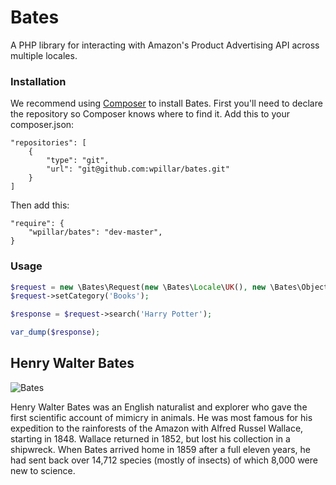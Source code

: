 Bates
=====

A PHP library for interacting with Amazon's Product Advertising API across multiple locales.

### Installation ###

We recommend using [Composer](https://getcomposer.org/doc/00-intro.md#globally) to install Bates. First you'll need to declare the repository so Composer knows where to find it. Add this to your composer.json:

```
"repositories": [
    {
        "type": "git",
        "url": "git@github.com:wpillar/bates.git"
    }
]
```

Then add this:

```
"require": {
    "wpillar/bates": "dev-master",
}
```

### Usage ###

```php
$request = new \Bates\Request(new \Bates\Locale\UK(), new \Bates\ObjectResponse(), 'accessKey', 'secretKey');
$request->setCategory('Books');

$response = $request->search('Harry Potter');

var_dump($response);
```

Henry Walter Bates
------------------
![Bates](http://upload.wikimedia.org/wikipedia/en/thumb/6/6a/HenryWalterBates.JPG/220px-HenryWalterBates.JPG)

Henry Walter Bates was an English naturalist and explorer who gave the first scientific account of mimicry in animals. 
He was most famous for his expedition to the rainforests of the Amazon with Alfred Russel Wallace, starting in 1848. 
Wallace returned in 1852, but lost his collection in a shipwreck. 
When Bates arrived home in 1859 after a full eleven years, he had sent back over 14,712 species (mostly of insects) 
of which 8,000 were new to science.
